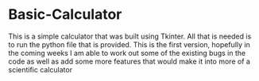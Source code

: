 # Basic-Calculator
This is a simple calculator that was built using Tkinter.
All that is needed is to run the python file that is provided.
This is the first version, hopefully in the coming weeks I am able to work out some of the existing bugs in the code as well as add
some more features that would make it into more of a scientific calculator
